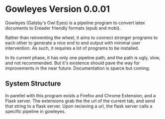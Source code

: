 # Gowleyes Version 0.0.01

Gowleyes (Gatsby's Owl Eyes) is a pipeline program to convert latex documents to Ereader friendly formats (epub and mobi). 

Rather than reinventing the wheel, it aims to connect stronger programs to each other to generate a nice end to end output with minimal user intervention. As such, it requires a lot of programs to be installed. 

In its current phase, it has only one pipeline path, and the path is ugly, slow, and not recommended. But it's existence should pave the way for improvements in the near future. Documentation is sparce but coming. 


## System Structure
In parellel with this program exists a Firefox and Chrome Extension, and a Flask server. The extensions grab the the url of the current tab, and send that string to a flask server. Upon recieving a url, the flask server calls a specific pipeline in gowleyes.



